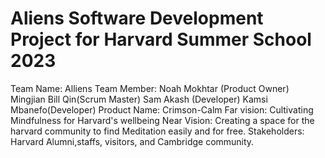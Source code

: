 # Aliens Software Development Project for Harvard Summer School 2023
Team Name: Alliens
Team Member:
Noah Mokhtar (Product Owner) Mingjian Bill Qin(Scrum Master) 
Sam Akash (Developer) Kamsi Mbanefo(Developer)
Product Name: Crimson-Calm
Far vision: Cultivating Mindfulness for Harvard's wellbeing
Near Vision: Creating a space for the harvard community to find Meditation easily and for free.
Stakeholders: Harvard Alumni,staffs, visitors, and Cambridge community.

